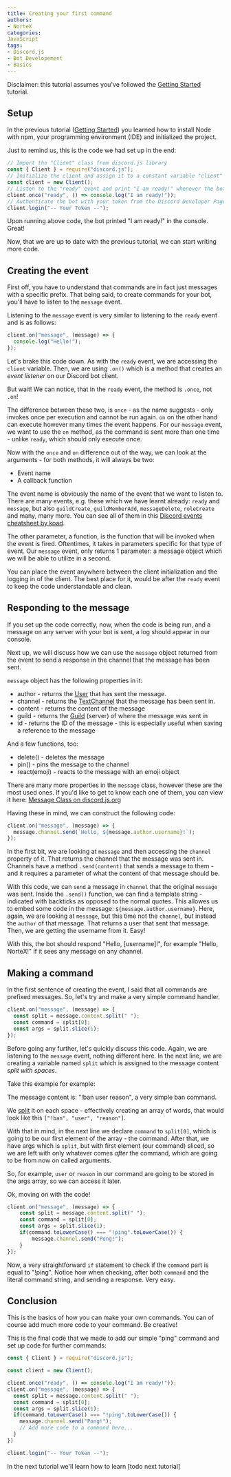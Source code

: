 ```yaml
---
title: Creating your first command
authors:
- NorteX
categories:
JavaScript
tags:
- Discord.js
- Bot Developement
- Basics
---
```


Disclaimer: this tutorial assumes you've followed the [Getting Started](gettingStarted.md) tutorial.

## Setup
In the previous tutorial ([Getting Started](gettingStarted.md)) you learned how to install Node with npm, your programming environment (IDE) and initialized the project.

Just to remind us, this is the code we had set up in the end:
```javascript
// Import the "Client" class from discord.js library
const { Client } = require("discord.js");
// Initialize the client and assign it to a constant variable "client"
const client = new Client();
// Listen to the "ready" event and print "I am ready!" whenever the bot is ready.
client.once("ready", () => console.log("I am ready!"));
// Authenticate the bot with your token from the Discord Developer Page
client.login("-- Your Token --");
```
Upon running above code, the bot printed "I am ready!" in the console. Great!

Now, that we are up to date with the previous tutorial, we can start writing more code.

## Creating the event
First off, you have to understand that commands are in fact just messages with a specific prefix.
That being said, to create commands for your bot, you'll have to listen to the `message` event.

Listening to the `message` event is very similar to listening to the `ready` event and is as follows:
```javascript
client.on("message", (message) => {
  console.log("Hello!");
});
```
Let's brake this code down. As with the `ready` event, we are accessing the `client` variable. Then, we are using `.on()` which is a method that creates an _event listener_ on our Discord bot client.

But wait! We can notice, that in the `ready` event, the method is `.once`, not `.on`!

The difference between these two, is `once` - as the name suggests - only invokes once per execution and cannot be run again. `on` on the other hand can execute however many times the event happens. For our `message` event, we want to use the `on` method, as the command is sent more than one time - unlike `ready`, which should only execute once.

Now with the `once` and `on` difference out of the way, we can look at the arguments - for both methods, it will always be two:
- Event name
- A callback function

The event name is obviously the name of the event that we want to listen to. There are many events, e.g. these which we have learnt already: `ready` and `message`, but also `guildCreate`, `guildMemberAdd`, `messageDelete`, `roleCreate` and many, many more. You can see all of them in this [Discord events cheatsheet by koad](https://gist.github.com/koad/316b265a91d933fd1b62dddfcc3ff584).

The other parameter, a function, is the function that will be invoked when the event is fired. Oftentimes, it takes in parameters specific for that type of event. Our `message` event, only returns 1 parameter: a message object which we will be able to utilize in a second.

You can place the event anywhere between the client initialization and the logging in of the client. The best place for it, would be after the `ready` event to keep the code understandable and clean.

## Responding to the message
If you set up the code correctly, now, when the code is being run, and a message on any server with your bot is sent, a log should appear in our console.

Next up, we will discuss how we can use the `message` object returned from the event to send a response in the channel that the message has been sent.

`message` object has the following properties in it:
- author - returns the [User](https://discord.js.org/#/docs/main/stable/class/User) that has sent the message.
- channel - returns the [TextChannel](https://discord.js.org/#/docs/main/stable/class/TextChannel) that the message has been sent in.
- content - returns the content of the message
- guild - returns the [Guild](https://discord.js.org/#/docs/main/stable/class/Guild) (server) of where the message was sent in
- id - returns the ID of the message - this is especially useful when saving a reference to the message

And a few functions, too:
- delete() - deletes the message
- pin() - pins the message to the channel
- react(emoji) - reacts to the message with an emoji object

There are many more properties in the `message` class, however these are the most used ones. If you'd like to get to know each one of them, you can view it here: [Message Class on discord.js.org](https://discord.js.org/#/docs/main/stable/class/Message)

Having these in mind, we can construct the following code:
```javascript
client.on("message", (message) => {
  message.channel.send(`Hello, ${message.author.username}!`);
});
```

In the first bit, we are looking at `message` and then accessing the `channel` property of it. That returns the channel that the message was sent in. Channels have a method `.send(content)` that sends a message to them - and it requires a parameter of what the content of that message should be.

With this code, we can `send` a message in `channel` that the original `message` was sent. Inside the `.send()` function, we can find a template string - indicated with backticks as opposed to the normal quotes. This allowes us to embed some code in the message: `${message.author.username}`. Here, again, we are looking at `message`, but this time not the `channel`, but instead the `author` of that message. That returns a user that sent that message. Then, we are getting the username from it. Easy!

With this, the bot should respond "Hello, [username]!", for example "Hello, NorteX!" if it sees any message on any channel.

## Making a command
In the first sentence of creating the event, I said that all commands are prefixed messages. So, let's try and make a very simple command handler.
```javascript
client.on("message", (message) => {
  const split = message.content.split(" ");
  const command = split[0];
  const args = split.slice(1);
});
```

Before going any further, let's quickly discuss this code. Again, we are listening to the `message` event, nothing different here. In the next line, we are creating a variable named `split` which is assigned to the message content *split with spaces*.

Take this example for example:

The message content is: "!ban user reason", a very simple ban command.

We [split](https://developer.mozilla.org/en-US/docs/Web/JavaScript/Reference/Global_Objects/String/split) it on each space - effectively creating an array of words, that would look like this `["!ban", "user", "reason"]`.

With that in mind, in the next line we declare `command` to `split[0]`, which is going to be our first element of the array - the command.
After that, we have args which is `split`, but with first element (our command) sliced, so we are left with only whatever comes _after_ the command, which are going to be from now on called arguments.

So, for example, `user` or `reason` in our command are going to be stored in the args array, so we can access it later.

Ok, moving on with the code!
```javascript
client.on("message", (message) => {
	const split = message.content.split(" ");
	const command = split[0];
	const args = split.slice(1);
	if(command.toLowerCase() === "!ping".toLowerCase()) {
		message.channel.send("Pong!");
	}
});
```

Now, a very straightforward `if` statement to check if the `command` part is equal to "!ping". Notice how when checking, after both `command` and the literal command string, and sending a response. Very easy.

## Conclusion

This is the basics of how you can make your own commands. You can of course add much more code to your command. Be creative!

This is the final code that we made to add our simple "ping" command and set up code for further commands:

```javascript
const { Client } = require("discord.js");

const client = new Client();

client.once("ready", () => console.log("I am ready!"));
client.on("message", (message) => {
  const split = message.content.split(" ");
  const command = split[0];
  const args = split.slice(1);
  if(command.toLowerCase() === "!ping".toLowerCase()) {
    message.channel.send("Pong!");
    // Add more code to a command here...
  }
})

client.login("-- Your Token --");
```

In the next tutorial we'll learn how to learn [todo next tutorial]
<!-- TODO : Add a link -->
